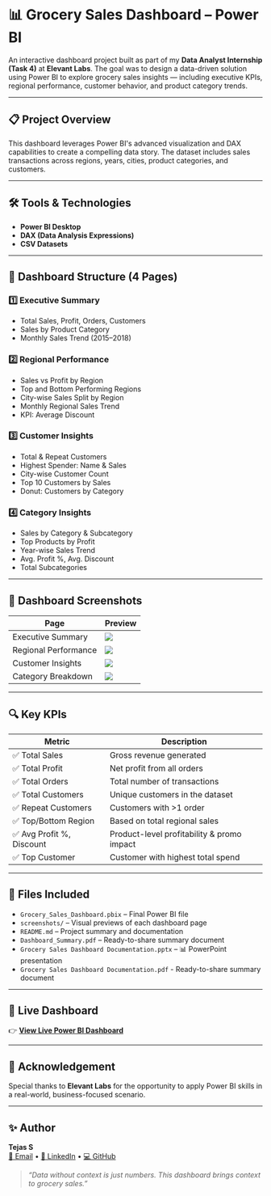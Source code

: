 # 📊 Grocery Sales Dashboard – Power BI

An interactive dashboard project built as part of my **Data Analyst Internship (Task 4)** at **Elevant Labs**. The goal was to design a data-driven solution using Power BI to explore grocery sales insights — including executive KPIs, regional performance, customer behavior, and product category trends.

---

## 📋 Project Overview

This dashboard leverages Power BI's advanced visualization and DAX capabilities to create a compelling data story. The dataset includes sales transactions across regions, years, cities, product categories, and customers.

---

## 🛠️ Tools & Technologies

- **Power BI Desktop**
- **DAX (Data Analysis Expressions)**
- **CSV Datasets**  
---

## 🧠 Dashboard Structure (4 Pages)

### 1️⃣ Executive Summary
- Total Sales, Profit, Orders, Customers
- Sales by Product Category
- Monthly Sales Trend (2015–2018)

### 2️⃣ Regional Performance
- Sales vs Profit by Region
- Top and Bottom Performing Regions
- City-wise Sales Split by Region
- Monthly Regional Sales Trend
- KPI: Average Discount

### 3️⃣ Customer Insights
- Total & Repeat Customers
- Highest Spender: Name & Sales
- City-wise Customer Count
- Top 10 Customers by Sales
- Donut: Customers by Category

### 4️⃣ Category Insights
- Sales by Category & Subcategory
- Top Products by Profit
- Year-wise Sales Trend
- Avg. Profit %, Avg. Discount
- Total Subcategories

---

## 📸 Dashboard Screenshots

| Page                | Preview |
|---------------------|---------|
| Executive Summary   | ![](screenshots/executive-summary.png) |
| Regional Performance| ![](screenshots/regional-performance.png) |
| Customer Insights   | ![](screenshots/customer-insights.png) |
| Category Breakdown  | ![](screenshots/category-breakdown.png) |

---

## 🔍 Key KPIs

| Metric               | Description                       |
|----------------------|-----------------------------------|
| ✅ Total Sales        | Gross revenue generated           |
| ✅ Total Profit       | Net profit from all orders        |
| ✅ Total Orders       | Total number of transactions      |
| ✅ Total Customers    | Unique customers in the dataset   |
| ✅ Repeat Customers   | Customers with >1 order           |
| ✅ Top/Bottom Region  | Based on total regional sales     |
| ✅ Avg Profit %, Discount | Product-level profitability & promo impact |
| ✅ Top Customer       | Customer with highest total spend |

---

## 📂 Files Included

- `Grocery_Sales_Dashboard.pbix` – Final Power BI file  
- `screenshots/` – Visual previews of each dashboard page  
- `README.md` – Project summary and documentation  
- `Dashboard_Summary.pdf` – Ready-to-share summary document
- `Grocery Sales Dashboard Documentation.pptx` – 📊 PowerPoint presentation
- `Grocery Sales Dashboard Documentation.pdf` - Ready-to-share summary document

---

## 🔗 Live Dashboard

👉 [**View Live Power BI Dashboard**](https://app.powerbi.com/your-dashboard-link-here)  

---

## 🙏 Acknowledgement

Special thanks to **Elevant Labs** for the opportunity to apply Power BI skills in a real-world, business-focused scenario.

---

## ✨ Author

**Tejas S**  
[📧 Email](mailto:tejas.analyst.11304@gmail.com) • [🔗 LinkedIn](https://www.linkedin.com/in/tejas-data-analyst/) • [💻 GitHub](https://github.com/TejasDeveloper-analyst)

> *“Data without context is just numbers. This dashboard brings context to grocery sales.”*
